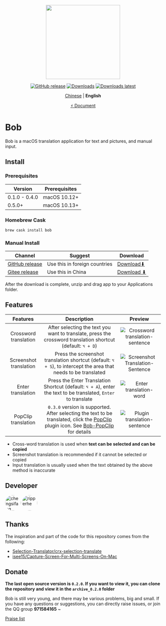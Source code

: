 <p align="center">
  <img src="https://cdn.jsdelivr.net/gh/ripperhe/oss@master/2019/1222/bob-logo.png" width=240 />
</p>
<p align="center">
	<a href="https://github.com/ripperhe/Bob/releases/latest"><img src="https://img.shields.io/github/v/release/ripperhe/Bob?logo=github" alt="GitHub release" /></a>
	<a href="https://github.com/ripperhe/Bob/releases/latest"><img src="https://img.shields.io/github/downloads/ripperhe/Bob/total" alt="Downloads" /></a>
	<a href="https://github.com/ripperhe/Bob/releases/latest"><img src="https://img.shields.io/github/downloads/ripperhe/Bob/latest/total" alt="Downloads latest" /></a>
</p>
<p align="center">
  <a href="https://github.com/ripperhe/Bob">Chinese</a> | <strong>English</strong>
</p>
<p align="center">
  <a href="https://ripperhe.gitee.io/bob/">⚡️ Document</a>
</p>

# Bob

Bob is a macOS translation application for text and pictures, and manual input.

## Install

### Prerequisites

| Version | Prerequisites |
| --- | --- |
| 0.1.0 - 0.4.0 | macOS 10.12+ |
| 0.5.0+ | macOS 10.13+ |

### Homebrew Cask

```sh
brew cask install bob
```

### Manual Install

| Channel | Suggest | Download |
| --- | --- | --- |
| [GitHub release](https://github.com/ripperhe/Bob/releases) | Use this in foreign countries | [Download⬇](https://github.com/ripperhe/Bob/releases/latest/download/Bob.app.zip) |
| [Gitee release](https://gitee.com/ripperhe/Bob/releases) | Use this in China | [Download ⬇](https://gitee.com/ripperhe/Bob/attach_files/489388/download/Bob.app.zip) |

After the download is complete, unzip and drag app to your Applications folder.

## Features

| Features | Description | Preview |
| :---: | :---: | :---: |
| Crossword translation | After selecting the text you want to translate, press the crossword translation shortcut (default: `⌥ + D`) | ![Crossword translation-sentence](https://cdn.jsdelivr.net/gh/ripperhe/oss@master/2020/0117/划词翻译-句子.gif) |
| Screenshot translation | Press the screenshot translation shortcut (default: `⌥ + S`), to intercept the area that needs to be translated | ![Screenshot Translation-Sentence](https://cdn.jsdelivr.net/gh/ripperhe/oss@master/2020/0117/截图翻译-句子.gif) |
| Enter translation | Press the Enter Translation Shortcut (default: `⌥ + A`), enter the text to be translated, `Enter` to translate | ![Enter translation-word](https://cdn.jsdelivr.net/gh/ripperhe/oss@master/2020/0117/输入翻译-单词.gif) |
| PopClip translation | `0.3.0` version is supported. After selecting the text to be translated, click the [PopClip](https://pilotmoon.com/popclip/) plugin icon.  See [Bob-PopClip](https://ripperhe.gitee.io/bob/#/general/integration/popclip) for details | ![Plugin translation-sentence](https://cdn.jsdelivr.net/gh/ripperhe/oss@master/2020/0117/插件翻译-句子.gif) |

* Cross-word translation is used when **text can be selected and can be copied**
* Screenshot translation is recommended if it cannot be selected or copied
* Input translation is usually used when the text obtained by the above method is inaccurate

## Developer

<p>
<a href="https://github.com/chensifang">
<img src="https://avatars0.githubusercontent.com/u/10810457?v=4" alt="chengsifang" width="50" style="border-radius:50%"/></a>
<a href="https://github.com/ripperhe">
<img src="https://avatars0.githubusercontent.com/u/13943595?v=4" alt="ripperhe" width="50" style="border-radius:50%"/></a>
</p>

## Thanks

The inspiration and part of the code for this repository comes from the following:

* [Selection-Translator/crx-selection-translate](https://github.com/Selection-Translator/crx-selection-translate)
* [isee15/Capture-Screen-For-Multi-Screens-On-Mac](https://github.com/isee15/Capture-Screen-For-Multi-Screens-On-Mac)

## Donate

**The last open source version is `0.2.0`. If you want to view it, you can clone the repository and view it in the `archive_0.2.0` folder**

Bob is still very young, and there may be various problems, big and small. If you have any questions or suggestions, you can directly raise issues, or join the QQ group **971584165** ~

[Praise list](RewardList.md)